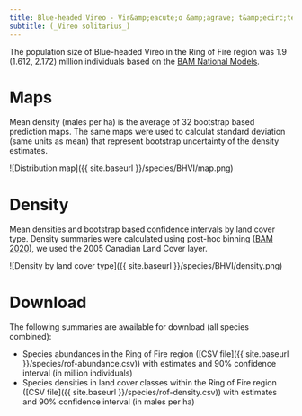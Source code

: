```yaml
---
title: Blue-headed Vireo - Vir&amp;eacute;o &amp;agrave; t&amp;ecirc;te bleue
subtitle: (_Vireo solitarius_)
---
```


The population size of Blue-headed Vireo in the Ring of Fire region was 1.9 (1.612, 2.172) million individuals based on the [BAM National Models](https://dx.doi.org/10.5281/zenodo.4018335).

# Maps

Mean density (males per ha) is the average of 32 bootstrap based prediction maps. The same maps were used to calculat standard deviation (same units as mean) that represent bootstrap uncertainty of the density estimates.

![Distribution map]({{ site.baseurl }}/species/BHVI/map.png)

# Density

Mean densities and bootstrap based confidence intervals by land cover type.
Density summaries were calculated using post-hoc binning ([BAM 2020](https://dx.doi.org/10.5281/zenodo.4018335)), we used the 2005 Canadian Land Cover layer.

![Density by land cover type]({{ site.baseurl }}/species/BHVI/density.png)

# Download

The following summaries are awailable for download (all species combined):

- Species abundances in the Ring of Fire region ([CSV file]({{ site.baseurl }}/species/rof-abundance.csv))
with estimates and 90% confidence interval (in million individuals)
- Species densities in land cover classes within the Ring of Fire region ([CSV file]({{ site.baseurl }}/species/rof-density.csv))
with estimates and 90% confidence interval (in males per ha)


